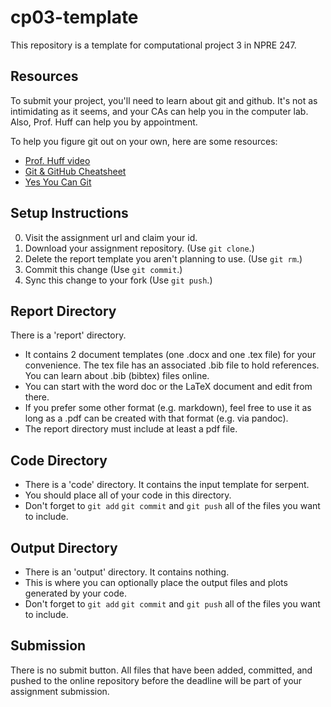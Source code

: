 # cp03-template
This repository is a template for computational project 3 in NPRE 247. 

## Resources
To submit your project, you'll need to learn about git and github. 
It's not as intimidating as it seems, and your CAs can help you in the computer lab.
Also, Prof. Huff can help you by appointment.

To help you figure git out on your own, here are some resources:
- [Prof. Huff video](https://mediaspace.illinois.edu/media/t/0_a7qttbek/34851501)
- [Git & GitHub Cheatsheet](https://education.github.com/git-cheat-sheet-education.pdf)
- [Yes You Can Git](https://speakerdeck.com/willingc/yes-you-can-git)

## Setup Instructions

0. Visit the assignment url and claim your id.
1. Download your assignment repository. (Use `git clone`.)
2. Delete the report template you aren't planning to use. (Use `git rm`.)
3. Commit this change (Use `git commit`.) 
4. Sync this change to your fork (Use `git push`.)

## Report Directory
There is a 'report' directory. 
- It contains 2 document templates (one .docx and one .tex file) for your convenience. The tex file has an associated .bib file to hold references. You can learn about .bib (bibtex) files online.
- You can start with the word doc or the LaTeX document and edit from there. 
- If you prefer some other format (e.g. markdown), feel free to use it as long as a .pdf can be created with that format (e.g. via pandoc).
- The report directory must include at least a pdf file.

## Code Directory
- There is a 'code' directory. It contains the input template for serpent. 
- You should place all of your code in this directory.  
- Don't forget to `git add`  `git commit` and `git push` all of the files you want to include.

## Output Directory
- There is an 'output' directory. It contains nothing. 
- This is where you can optionally place the output files and plots generated by your code.
- Don't forget to `git add`  `git commit` and `git push` all of the files you want to include.

## Submission
There is no submit button. All files that have been added, committed, and 
pushed to the online repository before the deadline will be part of your 
assignment submission.
